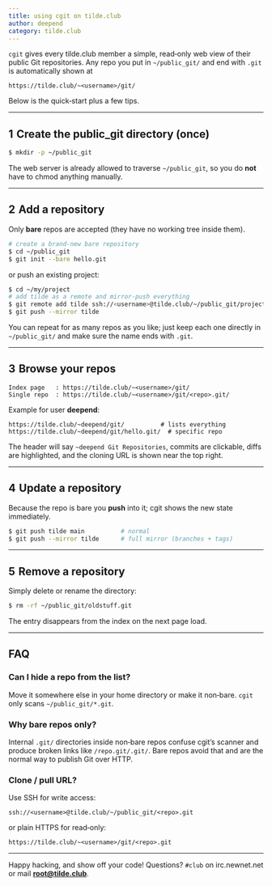```yaml
---
title: using cgit on tilde.club
author: deepend
category: tilde.club
---
```


`cgit` gives every tilde.club member a simple, read‑only web view of their public Git repositories.
Any repo you put in `~/public_git/` and end with `.git` is automatically shown at

```
https://tilde.club/~<username>/git/
```

Below is the quick‑start plus a few tips.

---

## 1  Create the **public\_git** directory (once)

```bash
$ mkdir -p ~/public_git
```

The web server is already allowed to traverse `~/public_git`, so you do **not** have to chmod anything manually.

---

## 2  Add a repository

Only **bare** repos are accepted (they have no working tree inside them).

```bash
# create a brand‑new bare repository
$ cd ~/public_git
$ git init --bare hello.git
```

or push an existing project:

```bash
$ cd ~/my/project
# add tilde as a remote and mirror‑push everything
$ git remote add tilde ssh://<username>@tilde.club/~/public_git/project.git
$ git push --mirror tilde
```

You can repeat for as many repos as you like; just keep each one directly in
`~/public_git/` and make sure the name ends with `.git`.

---

## 3  Browse your repos

```
Index page   : https://tilde.club/~<username>/git/
Single repo  : https://tilde.club/~<username>/git/<repo>.git/
```

Example for user **deepend**:

```
https://tilde.club/~deepend/git/          # lists everything
https://tilde.club/~deepend/git/hello.git/  # specific repo
```

The header will say `~deepend Git Repositories`, commits are clickable, diffs
are highlighted, and the cloning URL is shown near the top right.

---

## 4  Update a repository

Because the repo is bare you **push** into it; cgit shows the new state
immediately.

```bash
$ git push tilde main          # normal
$ git push --mirror tilde      # full mirror (branches + tags)
```

---

## 5  Remove a repository

Simply delete or rename the directory:

```bash
$ rm -rf ~/public_git/oldstuff.git
```

The entry disappears from the index on the next page load.

---

## FAQ

### Can I hide a repo from the list?

Move it somewhere else in your home directory or make it non‑bare.
`cgit` only scans `~/public_git/*.git`.

### Why bare repos only?

Internal `.git/` directories inside non‑bare repos confuse cgit’s scanner and
produce broken links like `/repo.git/.git/`.
Bare repos avoid that and are the normal way to publish Git over HTTP.

### Clone / pull URL?

Use SSH for write access:

```
ssh://<username>@tilde.club/~/public_git/<repo>.git
```

or plain HTTPS for read‑only:

```
https://tilde.club/~<username>/git/<repo>.git
```

---

Happy hacking, and show off your code!
Questions? `#club` on irc.newnet.net or mail **[root@tilde.club](mailto:root@tilde.club)**.
